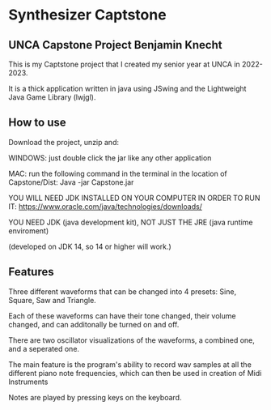 # Synthesizer Captstone
## UNCA Capstone Project Benjamin Knecht

This is my Captstone project that I created my senior year at UNCA in 2022-2023.

It is a thick application written in java using JSwing and the Lightweight Java Game Library (lwjgl).

## How to use
Download the project, unzip and: 

WINDOWS: just double click the jar like any other application

MAC: run the following command in the terminal in the location of Capstone/Dist: 
Java -jar Capstone.jar

YOU WILL NEED JDK INSTALLED ON YOUR COMPUTER IN ORDER TO RUN IT: https://www.oracle.com/java/technologies/downloads/

YOU NEED JDK (java development kit), NOT JUST THE JRE (java runtime enviroment)

(developed on JDK 14, so 14 or higher will work.)

## Features
Three different waveforms that can be changed into 4 presets: Sine, Square, Saw and Triangle.

Each of these waveforms can have their tone changed, their volume changed, and can additonally be turned on and off.

There are two oscillator visualizations of the waveforms, a combined one, and a seperated one.

The main feature is the program's ability to record wav samples at all the different piano note frequencies, which can then be used in creation of Midi Instruments

Notes are played by pressing keys on the keyboard.
